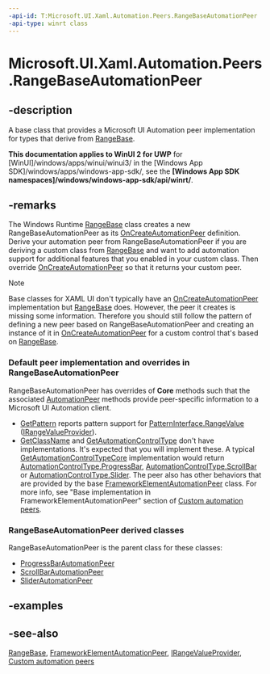 ```yaml
---
-api-id: T:Microsoft.UI.Xaml.Automation.Peers.RangeBaseAutomationPeer
-api-type: winrt class
---
```


<!-- Class syntax.
public class RangeBaseAutomationPeer : Windows.UI.Xaml.Automation.Peers.FrameworkElementAutomationPeer, Windows.UI.Xaml.Automation.Peers.IRangeBaseAutomationPeer, Windows.UI.Xaml.Automation.Provider.IRangeValueProvider
-->

# Microsoft.UI.Xaml.Automation.Peers.RangeBaseAutomationPeer

## -description
A base class that provides a Microsoft UI Automation peer implementation for types that derive from [RangeBase](../microsoft.ui.xaml.controls.primitives/rangebase.md).

**This documentation applies to WinUI 2 for UWP** for [WinUI]/windows/apps/winui/winui3/ in the [Windows App SDK]/windows/apps/windows-app-sdk/, see the **[Windows App SDK namespaces]/windows/windows-app-sdk/api/winrt/**.

## -remarks
The Windows Runtime  [RangeBase](../microsoft.ui.xaml.controls.primitives/rangebase.md) class creates a new RangeBaseAutomationPeer as its [OnCreateAutomationPeer](../microsoft.ui.xaml/uielement_oncreateautomationpeer_1478162674.md) definition. Derive your automation peer from RangeBaseAutomationPeer if you are deriving a custom class from [RangeBase](../microsoft.ui.xaml.controls.primitives/rangebase.md) and want to add automation support for additional features that you enabled in your custom class. Then override [OnCreateAutomationPeer](../microsoft.ui.xaml/uielement_oncreateautomationpeer_1478162674.md) so that it returns your custom peer.

> [!NOTE]
> Base classes for XAML UI don't typically have an [OnCreateAutomationPeer](../microsoft.ui.xaml/uielement_oncreateautomationpeer_1478162674.md) implementation but [RangeBase](../microsoft.ui.xaml.controls.primitives/rangebase.md) does. However, the peer it creates is missing some information. Therefore you should still follow the pattern of defining a new peer based on RangeBaseAutomationPeer and creating an instance of it in [OnCreateAutomationPeer](../microsoft.ui.xaml/uielement_oncreateautomationpeer_1478162674.md) for a custom control that's based on [RangeBase](../microsoft.ui.xaml.controls.primitives/rangebase.md).

### Default peer implementation and overrides in **RangeBaseAutomationPeer**

RangeBaseAutomationPeer has overrides of **Core** methods such that the associated [AutomationPeer](automationpeer.md) methods provide peer-specific information to a Microsoft UI Automation client.

+ [GetPattern](automationpeer_getpattern_1700082720.md) reports pattern support for [PatternInterface.RangeValue](patterninterface.md) ([IRangeValueProvider](../microsoft.ui.xaml.automation.provider/irangevalueprovider.md)).
+ [GetClassName](automationpeer_getclassname_614238974.md) and [GetAutomationControlType](automationpeer_getautomationcontroltype_1156384152.md) don't have implementations. It's expected that you will implement these. A typical [GetAutomationControlTypeCore](automationpeer_getautomationcontroltypecore_1718556232.md) implementation would return [AutomationControlType.ProgressBar](automationcontroltype.md), [AutomationControlType.ScrollBar](automationcontroltype.md) or [AutomationControlType.Slider](automationcontroltype.md).
The peer also has other behaviors that are provided by the base [FrameworkElementAutomationPeer](frameworkelementautomationpeer.md) class. For more info, see "Base implementation in FrameworkElementAutomationPeer" section of [Custom automation peers](/windows/uwp/accessibility/custom-automation-peers).

### **RangeBaseAutomationPeer** derived classes

RangeBaseAutomationPeer is the parent class for these classes:
+ [ProgressBarAutomationPeer](progressbarautomationpeer.md)
+ [ScrollBarAutomationPeer](scrollbarautomationpeer.md)
+ [SliderAutomationPeer](sliderautomationpeer.md)


## -examples

## -see-also
[RangeBase](../microsoft.ui.xaml.controls.primitives/rangebase.md), [FrameworkElementAutomationPeer](frameworkelementautomationpeer.md), [IRangeValueProvider](../microsoft.ui.xaml.automation.provider/irangevalueprovider.md), [Custom automation peers](/windows/uwp/accessibility/custom-automation-peers)
